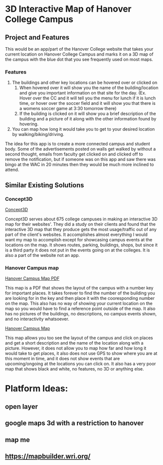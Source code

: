 # 3D Interactive Map of Hanover College Campus
## Project and Features
This would be an app/part of the Hanover College website that takes your current location on Hanover College Campus and marks it on a 3D map of the campus with the blue dot that you see frequently used on most maps. 
### Features
1. The buildings and other key locations can be hovered over or clicked on
    1. When hovered over it will show you the name of the building/location and give you important information on that site for the day. (Ex. Hover over the CC and it will tell you the menu for lunch if it is lunch time, or hover over the soccer field and it will show you that there is a womens soccer game at 3:30 tomorrow there)
    2. If the building is clicked on it will show you a brief description of the building and a picture of it along with the other information found by hovering.
2. You can map how long it would take you to get to your desired location by walking/biking/driving.

The idea for this app is to create a more connected campus and student body. Some of the advertisements posted on walls get walked by without a second thought, emails from faculty get clicked on and clicked off to remove the notification, but if someone was on this app and saw there was bingo at the WAC in 20 minutes then they would be much more inclined to attend.

## Similar Existing Solutions
### Concept3D
[Concept3D](https://concept3d.com/product-page-interactive-map/features/?_gl=1*12rrgzu*_up*MQ..&gclid=CjwKCAjwuMC2BhA7EiwAmJKRrDZI_3hPRQi6kGLFb-2WP2NFLb8a3ckXBki_dc-FGMmmuSJ-QnnC4RoCwfwQAvD_BwE)

Concept3D serves about 675 college campuses in making an interactive 3D map for their websites'. They did a study on their clients and found that the interactive 3D map that they produce gets the most usage/traffic out of any part of the client's websites. It accomplishes almost everything I would want my map to accomplish except for showcasing campus events at the locations on the map. It shows routes, parking, buildings, shops, but since it is a third party it does not put in the events going on at the colleges. It is also a part of the website not an app.

### Hanover Campus map
[Hanover Campus Map PDF](https://leap.hanover.edu/campusmap.php)

This map is a PDF that shows the layout of the campus with a number key for important places. It takes forever to find the number of the building you are looking for in the key and then place it with the cooresponding number on the map. This also has no way of showing your current location on the map so you would have to find a reference point outside of the map. It also has no pictures of the buildings, no descriptions, no campus events shown, and no interactivity whatsoever.

[Hanover Campus Map](https://www.hanover.edu/about/campusmap/)

This map allows you too see the layout of the campus and click on places and get a short description and the name of the location along with a picture. However, it does not allow you to map how far and how long it would take to get places, it also does not use GPS to show where you are at this moment in time, and it does not show events that are upcoming/ongoing at the locations you can click on. It also has a very poor map that shows black and white, no features, no 3D or anything else.





























# Platform Ideas: 
## open layer
## google maps 3d with a restriction to hanover
## map me
## https://mapbuilder.wri.org/

